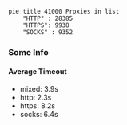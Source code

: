 
```mermaid
pie title 41000 Proxies in list
    "HTTP" : 28385
    "HTTPS": 9938
    "SOCKS" : 9352
```

### Some Info
#### Average Timeout

- mixed: 3.9s
- http: 2.3s
- https: 8.2s
- socks: 6.4s